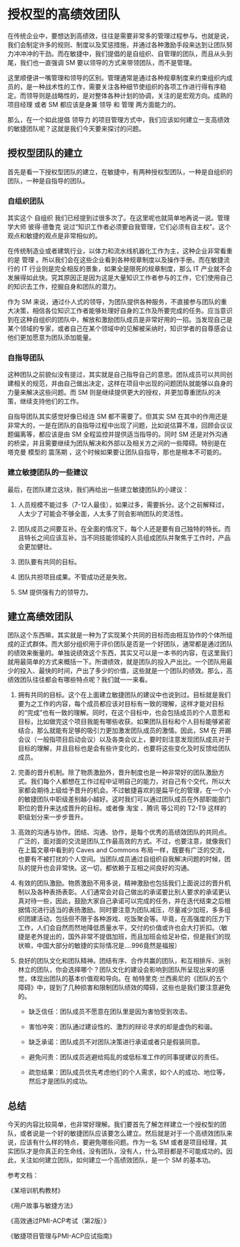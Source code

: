 # 授权型的高绩效团队

在传统企业中，要想达到高绩效，往往是需要非常多的管理过程参与。也就是说，我们会制定许多的规则、制度以及奖惩措施，并通过各种激励手段来达到让团队努力冲冲冲的干劲。而在敏捷中，我们提倡的是自组织、自管理的团队，而且从头到尾，我们也一直强调 SM 要以领导的方式来带领团队，而不是管理。

这里顺便讲一嘴管理和领导的区别。管理通常是通过各种规章制度来约束组织内成员的，是一种战术性的工作，需要关注各种细节使组织的各项工作进行得有序稳定。而领导则是战略性的，是对整体各种计划的协调，关注的是宏观方向。成熟的 项目经理 或者 SM 都应该是身兼 领导 和 管理 两方面能力的。

那么，在一个如此提倡 领导力 的项目管理方式中，我们应该如何建立一支高绩效的敏捷团队呢？这就是我们今天要来探讨的问题。

## 授权型团队的建立

首先是看一下授权型团队的建立，在敏捷中，有两种授权型团队，一种是自组织的团队，一种是自指导的团队。

### 自组织团队

其实这个 自组织 我们已经提到过很多次了。在这里呢也就简单地再说一说。管理学大师 彼得·德鲁克 说过“知识工作者必须要自我管理，它们必须有自主权”。这个观点和敏捷的观点是非常相似的。

在传统制造业或者建筑行业，以体力和流水线机器化工作为主，这种企业非常看重的是 管理 。所以我们会在这些企业看到各种规章制度以及操作手册。而在敏捷流行的 IT 行业则是完全相反的景象，如果全是限死的规章制度，那么 IT 产业就不会发展得如此快。究其原因正是因为这是大量知识工作者参与的工作，它们使用自己的知识去工作，挖掘自身和团队的潜力。

作为 SM 来说，通过仆人式的领导，为团队提供各种服务，不直接参与团队的重大决策，相信各位知识工作者能够处理好自身的工作及所要完成的任务。应当意识到在这种自组织的团队中，解放和激励团队成员是非常好用的一招。当发现自己是某个领域的专家，或者自己在某个领域中的见解被采纳时，知识学者的自尊感会让他们更加愿意为团队添加能量。

### 自指导团队

这种团队之前貌似没有提过，其实就是自己指导自己的意思。团队成员可以共同创建相关的规范，并由自己做出决定，这样在项目中出现的问题团队就能够以自身的力量来解决这些问题。而 SM 则是继续提供更大的授权，并更加尊重团队的决策，继续支持他们的工作。

自指导团队其实感觉好像已经连 SM 都不需要了。但其实 SM 在其中的作用还是非常大的，一是在团队的自指导过程中出现了问题，比如说估算不准，回顾会议议题偏离等，都应该是由 SM 全程监控并提供适当指导的。同时 SM 还是对外沟通的桥梁，并且需要继续为团队解决和外部以及相关方之间的一些障碍。特别是在 塔克曼 模型的 震荡期 ，这个时候如果要让团队自指导，那也是根本不可能的。

### 建立敏捷团队的一些建议

最后，在团队建立这块，我们再给出一些建立敏捷团队的小建议：

1. 人员规模不能过多（7-12人最佳），如果过多，需要拆分。这个之前解释过，人太少了可能会不够全面，人太多了则会影响团队的灵活性。

2. 团队成员之间要互补。在全面的情况下，每个人还是要有自己独特的特长。而且特长之间应该互补。当不同技能领域的人员组成团队并聚焦于工作时，产品会更加健壮。

3. 团队要有共同的目标。

4. 团队共担项目成果。不管成功还是失败。

5. SM 提供强有力的领导力。

## 建立高绩效团队

团队这个东西嘛，其实就是一种为了实现某个共同的目标而由相互协作的个体所组成的正式群体。而大部分组织用于评价团队是否是一个好团队，通常都是通过团队的绩效来衡量的。单独说绩效这个东西，其实又可以是一本书的内容，在这里我们就用最简单的方式来概括一下。所谓绩效，就是团队的投入产出比。一个团队用最少的投入、最快的时间，产出了多少的价值，这些就是一个团队的绩效。那么，高绩效团队往往都会有哪些特点呢？我们就一一来看。

1. 拥有共同的目标。这个在上面建立敏捷团队的建议中也说到过。目标就是我们要为之工作的内容，每个成员都应该对目标有一致的理解，这样才能对目标的“完成”也有一致的理解。同时，在这个目标中，也会包括成员的个人意愿和目标，比如做完这个项目我能有哪些收获。如果团队目标和个人目标能够紧密结合，那么就能有足够的吸引力更加激发团队成员的激情。因此，SM 在 开踢会议（一般指项目启动会议）以及各类会议上，要时刻注意发现团队成员对于目标的理解，并且目标也是会有些许变化的，也要将这些变化及时反馈给团队成员。

2. 完善的晋升机制。除了物质激励外，晋升制度也是一种非常好的团队激励方式。我们每个人都想在工作过程中证明自己的能力，对自己有个交代，所以大家都会期待上级给予晋升的机会。不过敏捷喜欢的是扁平化的管理，在一个小的敏捷团队中职级差别越小越好。这时我们可以通过团队成员在外部职能部门职位的晋升来达成晋升的目标。或者像 淘宝 、腾讯 等公司的 T2-T9 这样的职级划分来一步步晋升。

3. 高效的沟通与协作。团结、沟通、协作，是每个优秀的高绩效团队的共同点。广泛的，面对面的交流是团队工作最高效的方式。不过，也要注意，就像我们在上篇文章中看到的 Caves and Commons 布局一样，既要有广泛的交流，也要有不被打扰的个人空间。当团队成员通过自组织自我解决问题的时候，团队的提升也会非常快。这一切，都依赖于互相之间良好的沟通。

4. 有效的团队激励。物质激励不用多说，精神激励也包括我们上面说过的晋升机制以及各种表扬表彰。人们通常会对自己做出的承诺要比别人要求的承诺更认真对待一些，因此，鼓励大家自己承诺可以完成的任务，并在迭代结束之后根据情况进行适当的表扬激励。同时要注意为团队减压，尽量减少加班，多多组织团建活动，包括但不限于各种游戏、吃饭聚会等。毕竟，在高强度的压力下工作，人们会自然而然地降低质量水平，交付的价值或许也会大打折扣。（敏捷是老外提出的，国外非常不提倡加班，而且加班会给足补偿，但是我们的现状嘛，中国大部分的敏捷的实际情况是....996竟然是福报）

5. 良好的团队文化和团队精神。团结有序、合作共赢的团队，和互相排斥、派别林立的团队，你会选择哪个？团队文化的建设会影响到团队所呈现出来的感觉，体现出团队的基本价值观和导向。在 帕特里克·兰西奥尼的《团队的五个障碍》中，提到了几种损害和限制团队绩效的障碍，这些也是我们要注意避免的。

    - 缺乏信任：团队成员不愿意在团队里是因为害怕受到攻击。

    - 害怕冲突：团队通过建设性的、激烈的辩论寻求的却是虚伪的和谐。

    - 缺乏承诺：团队成员不对团队决策进行承诺或者只是假装同意。

    - 避免问责：团队成员逃避给捣乱的或低标准工作的同事提建议的责任。

    - 疏忽结果：团队成员优先考虑他们的个人需求，如个人的成功、地位等，然后才是团队的成功。

## 总结

今天的内容比较简单，也非常好理解。我们要首先了解怎样建立一个授权型的团队，或者说是一个好的敏捷团队应该要怎么建立。然后就是对于一个高绩效团队来说，应该有什么样的特点，要避免哪些问题。作为一名 SM 或者是项目经理，其实团队才是你真正的生命线，没有团队，没有人，什么项目都是不可能成功的。因此，关注如何建立团队，如何建立一个高绩效团队，是一个 SM 的基本功。

参考文档：

《某培训机构教材》

《用户故事与敏捷方法》

《高效通过PMI-ACP考试（第2版）》

《敏捷项目管理与PMI-ACP应试指南》